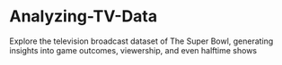 # Analyzing-TV-Data

Explore the television broadcast dataset of The Super Bowl, generating insights into game outcomes, viewership, and even halftime shows
